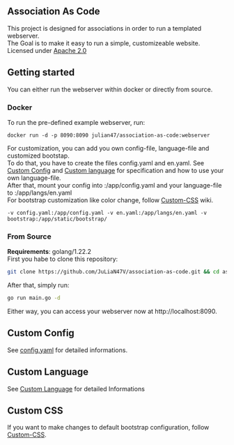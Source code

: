 ## Association As Code
This project is designed for associations in order to run a templated webserver.  
The Goal is to make it easy to run a simple, customizeable website.  
Licensed under [Apache 2.0](https://github.com/JuLiaN47V/association-as-code/blob/main/LICENSE.md)

## Getting started
You can either run the webserver within docker or directly from source.

### Docker

To run the pre-defined example webserver, run:
``` docker
docker run -d -p 8090:8090 julian47/association-as-code:webserver
```

For customization, you can add you own config-file, language-file and customized bootstap.  
To do that, you have to create the files config.yaml and en.yaml. See [Custom Config](https://github.com/JuLiaN47V/association-as-code/wiki/config.yaml) and [Custom language](#custom-language) for specification and how to use your own language-file.  
After that, mount your config into :/app/config.yaml and your language-file to :/app/langs/en.yaml  
For bootstrap customization like color change, follow [Custom-CSS](https://github.com/JuLiaN47V/association-as-code/wiki/Custom-CSS) wiki.

``` docker
-v config.yaml:/app/config.yaml -v en.yaml:/app/langs/en.yaml -v bootstrap:/app/static/bootstrap/
```

### From Source
**Requirements**: golang/1.22.2  
First you habe to clone this repository:
``` bash
git clone https://github.com/JuLiaN47V/association-as-code.git && cd association-as-code
```
After that, simply run:
``` bash
go run main.go -d
```

Either way, you can access your webserver now at http://localhost:8090.

## Custom Config
See [config.yaml](https://github.com/JuLiaN47V/association-as-code/wiki/config.yaml) for detailed informations.
## Custom Language
See [Custom Language](https://github.com/JuLiaN47V/association-as-code/wiki/Custom-Language) for detailed Informations
## Custom CSS
If you want to make changes to default bootstrap configuration, follow [Custom-CSS](https://github.com/JuLiaN47V/association-as-code/wiki/Custom-CSS).
